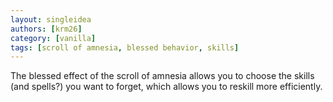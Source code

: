 ```yaml
---
layout: singleidea
authors: [krm26]
category: [vanilla]
tags: [scroll of amnesia, blessed behavior, skills]
---
```

The blessed effect of the scroll of amnesia allows you to choose the skills (and
spells?) you want to forget, which allows you to reskill more efficiently.
